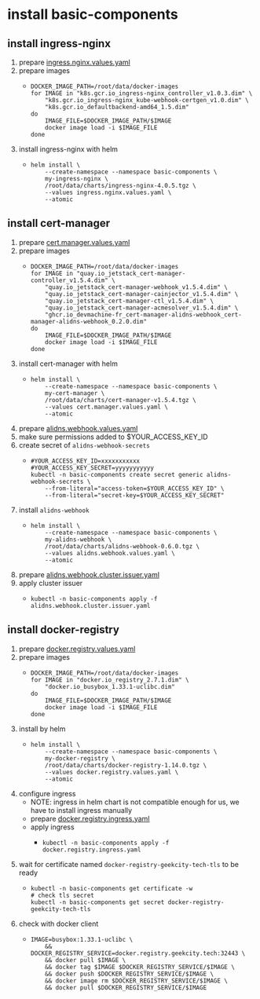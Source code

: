# install basic-components

## install ingress-nginx

1. prepare [ingress.nginx.values.yaml](resources/basic-components/ingress.nginx.values.yaml.md)
2. prepare images
    * ```shell
      DOCKER_IMAGE_PATH=/root/data/docker-images
      for IMAGE in "k8s.gcr.io_ingress-nginx_controller_v1.0.3.dim" \
          "k8s.gcr.io_ingress-nginx_kube-webhook-certgen_v1.0.dim" \
          "k8s.gcr.io_defaultbackend-amd64_1.5.dim"
      do
          IMAGE_FILE=$DOCKER_IMAGE_PATH/$IMAGE
          docker image load -i $IMAGE_FILE
      done
      ```
3. install ingress-nginx with helm
    * ```shell
      helm install \
          --create-namespace --namespace basic-components \
          my-ingress-nginx \
          /root/data/charts/ingress-nginx-4.0.5.tgz \
          --values ingress.nginx.values.yaml \
          --atomic
      ```

## install cert-manager

1. prepare [cert.manager.values.yaml](resources/basic-components/cert.manager.values.yaml.md)
2. prepare images
    * ```shell
      DOCKER_IMAGE_PATH=/root/data/docker-images
      for IMAGE in "quay.io_jetstack_cert-manager-controller_v1.5.4.dim" \
          "quay.io_jetstack_cert-manager-webhook_v1.5.4.dim" \
          "quay.io_jetstack_cert-manager-cainjector_v1.5.4.dim" \
          "quay.io_jetstack_cert-manager-ctl_v1.5.4.dim" \
          "quay.io_jetstack_cert-manager-acmesolver_v1.5.4.dim" \
          "ghcr.io_devmachine-fr_cert-manager-alidns-webhook_cert-manager-alidns-webhook_0.2.0.dim"
      do
          IMAGE_FILE=$DOCKER_IMAGE_PATH/$IMAGE
          docker image load -i $IMAGE_FILE
      done
      ```
3. install cert-manager with helm
    * ```shell
      helm install \
          --create-namespace --namespace basic-components \
          my-cert-manager \
          /root/data/charts/cert-manager-v1.5.4.tgz \
          --values cert.manager.values.yaml \
          --atomic
      ```
4. prepare [alidns.webhook.values.yaml](resources/basic-components/alidns.webhook.values.yaml.md)
5. make sure permissions added to $YOUR_ACCESS_KEY_ID
6. create secret of `alidns-webhook-secrets`
    * ```shell
      #YOUR_ACCESS_KEY_ID=xxxxxxxxxxx
      #YOUR_ACCESS_KEY_SECRET=yyyyyyyyyyy
      kubectl -n basic-components create secret generic alidns-webhook-secrets \
          --from-literal="access-token=$YOUR_ACCESS_KEY_ID" \
          --from-literal="secret-key=$YOUR_ACCESS_KEY_SECRET"
      ```
7. install `alidns-webhook`
    * ```shell
      helm install \
          --create-namespace --namespace basic-components \
          my-alidns-webhook \
          /root/data/charts/alidns-webhook-0.6.0.tgz \
          --values alidns.webhook.values.yaml \
          --atomic
      ```
8. prepare [alidns.webhook.cluster.issuer.yaml](resources/basic-components/alidns.webhook.cluster.issuer.yaml.md)
9. apply cluster issuer
    * ```shell
      kubectl -n basic-components apply -f alidns.webhook.cluster.issuer.yaml
      ```

## install docker-registry

1. prepare [docker.registry.values.yaml](resources/basic-components/docker.registry.values.yaml.md)
2. prepare images
    * ```shell
      DOCKER_IMAGE_PATH=/root/data/docker-images
      for IMAGE in "docker.io_registry_2.7.1.dim" \
          "docker.io_busybox_1.33.1-uclibc.dim"
      do
          IMAGE_FILE=$DOCKER_IMAGE_PATH/$IMAGE
          docker image load -i $IMAGE_FILE
      done
      ```
3. install by helm
    * ```shell
      helm install \
          --create-namespace --namespace basic-components \
          my-docker-registry \
          /root/data/charts/docker-registry-1.14.0.tgz \
          --values docker.registry.values.yaml \
          --atomic
      ```
4. configure ingress
    * NOTE: ingress in helm chart is not compatible enough for us, we have to install ingress manually
    * prepare [docker.registry.ingress.yaml](resources/basic-components/docker.registry.ingress.yaml.md)
    * apply ingress
        + ```shell
          kubectl -n basic-components apply -f docker.registry.ingress.yaml
          ```
5. wait for certificate named `docker-registry-geekcity-tech-tls` to be ready
    * ```shell
      kubectl -n basic-components get certificate -w
      # check tls secret
      kubectl -n basic-components get secret docker-registry-geekcity-tech-tls
      ```
6. check with docker client
    * ```shell
      IMAGE=busybox:1.33.1-uclibc \
          && DOCKER_REGISTRY_SERVICE=docker.registry.geekcity.tech:32443 \
          && docker pull $IMAGE \
          && docker tag $IMAGE $DOCKER_REGISTRY_SERVICE/$IMAGE \
          && docker push $DOCKER_REGISTRY_SERVICE/$IMAGE \
          && docker image rm $DOCKER_REGISTRY_SERVICE/$IMAGE \
          && docker pull $DOCKER_REGISTRY_SERVICE/$IMAGE
      ```
